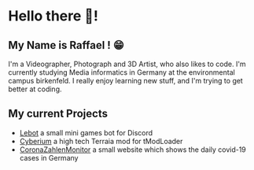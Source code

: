 # Hello there 👋!
## My Name is Raffael ! 😁
I'm a Videographer, Photograph and 3D Artist, who also likes to code.
I'm currently studying Media informatics in Germany at the environmental campus birkenfeld. 
I really enjoy learning new stuff, and I'm trying to get better at coding.
## My current Projects
- [Lebot] a small mini games bot for Discord
- [Cyberium] a high tech Terraia mod for tModLoader
- [CoronaZahlenMonitor] a small website which shows the daily covid-19 cases in Germany

[Lebot]: https://github.com/RaffaelSchaefer/LeBot
[Cyberium]: https://github.com/RaffaelSchaefer/Cyberium
[CoronaZahlenMonitor]: https://github.com/RaffaelSchaefer/CoronaZahlenMonitor